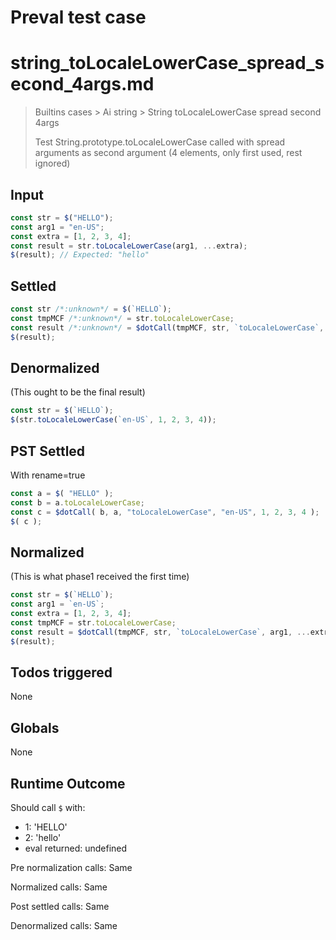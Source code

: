 # Preval test case

# string_toLocaleLowerCase_spread_second_4args.md

> Builtins cases > Ai string > String toLocaleLowerCase spread second 4args
>
> Test String.prototype.toLocaleLowerCase called with spread arguments as second argument (4 elements, only first used, rest ignored)

## Input

`````js filename=intro
const str = $("HELLO");
const arg1 = "en-US";
const extra = [1, 2, 3, 4];
const result = str.toLocaleLowerCase(arg1, ...extra);
$(result); // Expected: "hello"
`````


## Settled


`````js filename=intro
const str /*:unknown*/ = $(`HELLO`);
const tmpMCF /*:unknown*/ = str.toLocaleLowerCase;
const result /*:unknown*/ = $dotCall(tmpMCF, str, `toLocaleLowerCase`, `en-US`, 1, 2, 3, 4);
$(result);
`````


## Denormalized
(This ought to be the final result)

`````js filename=intro
const str = $(`HELLO`);
$(str.toLocaleLowerCase(`en-US`, 1, 2, 3, 4));
`````


## PST Settled
With rename=true

`````js filename=intro
const a = $( "HELLO" );
const b = a.toLocaleLowerCase;
const c = $dotCall( b, a, "toLocaleLowerCase", "en-US", 1, 2, 3, 4 );
$( c );
`````


## Normalized
(This is what phase1 received the first time)

`````js filename=intro
const str = $(`HELLO`);
const arg1 = `en-US`;
const extra = [1, 2, 3, 4];
const tmpMCF = str.toLocaleLowerCase;
const result = $dotCall(tmpMCF, str, `toLocaleLowerCase`, arg1, ...extra);
$(result);
`````


## Todos triggered


None


## Globals


None


## Runtime Outcome


Should call `$` with:
 - 1: 'HELLO'
 - 2: 'hello'
 - eval returned: undefined

Pre normalization calls: Same

Normalized calls: Same

Post settled calls: Same

Denormalized calls: Same
